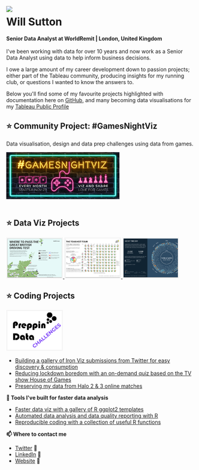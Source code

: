 <!--img src='https://avatars.githubusercontent.com/u/34423757?v=4' width="20%"-->

<a><img align="left" src = "https://avatars.githubusercontent.com/u/34423757?v=4" width="28%"></a>
# Will Sutton
**Senior Data Analyst at WorldRemit | London, United Kingdom**<br><br>
I've been working with data for over 10 years and now work as a Senior Data Analyst using data to help inform business decisions. 

I owe a large amount of my career development down to passion projects; either part of the Tableau community, producing insights for my running club, or questions I wanted to know the answers to. 

Below you'll find some of my favourite projects highlighted with documentation here on [GitHub](https://github.com/wjsutton), and many becoming data visualisations for my [Tableau Public Profile](https://public.tableau.com/app/profile/wjsutton) 

<!--img src = "https://media.giphy.com/media/US1gFtWV9oomA2qPmg/giphy.gif" width="90%"-->

## ⭐ Community Project: #GamesNightViz

Data visualisation, design and data prep challenges using data from games.

<a href='https://github.com/wjsutton/games_night_viz'>
  <img src='https://github.com/wjsutton/games_night_viz/blob/main/icons/banner_icon.png?raw=true' width='60%' >
</a>
<br><br>

## ⭐ Data Viz Projects

<a href='https://github.com/wjsutton/driving_test_pass_rates'>
  <img src = "cards/driving_card.png" width="30%">
</a>
<a href='https://github.com/wjsutton/Tour-De-France'>
  <img src = "cards/tdf_card.png" width="30%">
</a>
<a href='https://github.com/wjsutton/tableau_public_api'>
  <img src = "cards/votd_card.png" width="30%">
</a>

## ⭐ Coding Projects

<a href='https://github.com/wjsutton/preppin-data'>
  <img src = "cards/preppin_card.png" width="30%">
</a>

- [Building a gallery of Iron Viz submissions from Twitter for easy discovery & consumption](https://github.com/wjsutton/ironviz_2020_gallery)
- [Reducing lockdown boredom with an on-demand quiz based on the TV show House of Games](https://github.com/wjsutton/house_of_games)
- [Preserving my data from Halo 2 & 3 online matches](https://github.com/wjsutton/halostats)

<strong>🔨 Tools I've built for faster data analysis</strong> 

- [Faster data viz with a gallery of R ggplot2 templates](https://github.com/wjsutton/ggplot2_snippets)
- [Automated data analysis and data quality reporting with R](https://github.com/wjsutton/data_profiler)
- [Reproducible coding with a collection of useful R functions](https://github.com/wjsutton/useful_r_functions)

<strong>📫 Where to contact me</strong>

- [Twitter][Twitter] :speech_balloon:
- [LinkedIn][LinkedIn] :necktie:
- [Website][Website] :link:


<!--
Quick Link 
-->

[Twitter]:https://twitter.com/WJSutton12
[LinkedIn]:https://www.linkedin.com/in/will-sutton-14711627/
[GitHub]:https://github.com/wjsutton
[Website]:https://wjsutton.github.io/

<!--
**wjsutton/wjsutton** is a ✨ _special_ ✨ repository because its `README.md` (this file) appears on your GitHub profile.

Here are some ideas to get you started:

- 🔭 I’m currently working on ...
- 🌱 I’m currently learning ...
- 👯 I’m looking to collaborate on ...
- 🤔 I’m looking for help with ...
- 💬 Ask me about ...
- 📫 How to reach me: ...
- 😄 Pronouns: ...
- ⚡ Fun fact: ...
-->

